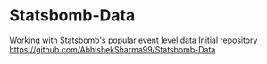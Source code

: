 # Statsbomb-Data
Working with Statsbomb's popular event level data
Initial repository
https://github.com/AbhishekSharma99/Statsbomb-Data
